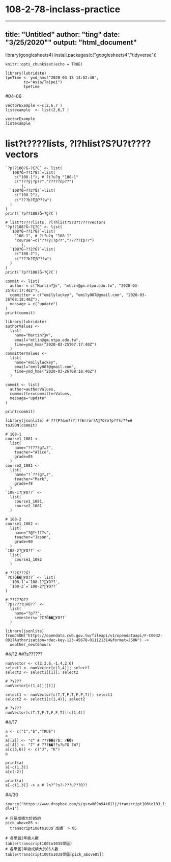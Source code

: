 # 108-2-78-inclass-practice
---
 title: "Untitled"
 author: "ting" 
 date: "3/25/2020""
 output: "html_document"
---

library(googlesheets4)
install.packages(c("googlesheets4","tidyverse"))

```{r setup,include=FALSE }
knitr::opts_chunk$set(echo = TRUE)
```

```{r}
library(lubridate)
tpeTime <- ymd_hms("2020-03-18 13:52:40",
        tz="Asia/Taipei")
        tpeTime
```        
#04-06

```{r}
vectorExample <-c(2,6,7 )
listexample  <- list(2,6,7 )

vectorExample
listexample

```


# list?t????lists, ?l?hlist?S?U?t????vectors
```{r}
`?p??108?Ǧ~?Ҫ?C` <- list(
  `108?Ǧ~??1?Ǵ?`=list(
    c("108-1"), # ?i?u?g "108-1"
    c("???ŷ|?p??","?????έp??")
       ),
  `108?Ǧ~??2?Ǵ?`=list(
    c("108-2"),
    c("???b?ԤB???w")
  )
)
print(`?p??108?Ǧ~?Ҫ?C`)
```


```{r}
# list?t????lists, ?l?hlist?S?U?t????vectors
"?p??108?Ǧ~?Ҫ?C" <- list(
  `108?Ǧ~??1?Ǵ?`=list(
    "108-1", # ?i?u?g "108-1"
    'course'=c("???ŷ|?p??","?????έp??")
       ),
  `108?Ǧ~??2?Ǵ?`=list(
    c("108-2"),
    c("???b?ԤB???w")
  )
)
print(`?p??108?Ǧ~?Ҫ?C`)
```

```{r}
commit <- list(
  author = c("Martin?Ѯv", "mtlin@gm.ntpu.edu.tw", "2020-03-25T07:17:40Z"),
  committer = c("emilyluckey", "emily007@gmail.com", "2020-03-26T08:18:40Z"),
  message = c("update")
)
print(commit)
```

```{r}
library(lubridate)
authorValues <- 
  list(
    name="Martin?Ѯv",  
    email="mtlin@gm.ntpu.edu.tw",
    time=ymd_hms("2020-03-25T07:17:40Z")
  )
committerValues <- 
  list(
    name="emilyluckey", 
    email="emily007@gmail.com",
    time=ymd_hms("2020-03-26T08:18:40Z")
  )

commit <- list(
  author=authorValues,
  commmitter=committerValues,
  message="update"
)

print(commit)
```

```{r}
library(jsonlite) # ???֦P?ǳo???|??Error?A?ٰO?o?p???ư??ܡH
toJSON(commit)
```
```{r}
# 108-1 
course1_1081 <- 
  list(
    name="?????g?پ?",
    teacher="Alice",
    grade=85
  )
course2_1081 <-
  list(
    name="?`???g?پ?",
    teacher="Mark",
    grade=78
  )
`108-1?׽ҰO??` <- 
  list(
    course1_1081,
    course2_1081
  )

# 108-2
course1_1082 <- 
  list(
    name="?@?~???s",
    teacher="Jason",
    grade=90
  )
`108-2?׽ҰO??` <- 
  list(
    course1_1082
  )

# ???X???Ǵ?
`?C?Ǵ��׽ҰO??` <- list(
  `108-1`=`108-1?׽ҰO??`,
  `108-2`=`108-2?׽ҰO??`
)

# ?????O??
`?p?????׽ҰO??` <- 
  list(
    name="?p??",
    semesters=`?C?Ǵ��׽ҰO??`
  )

```

```{r}
library(jsonlite)
fromJSON("https://opendata.cwb.gov.tw/fileapi/v1/opendataapi/F-C0032-001?Authorization=rdec-key-123-45678-011121314&format=JSON") ->
  weather_next6hours
```


#4/12
##?s??????
```{r}
numVector <- c(2,3,6,-1,4,2,6)
select1 <- numVector[c(1,4)]; select1
select2 <- select1[[1]]; select2

# ?۷???
numVector[c(1,4)][[1]]

select1 <- numVector[c(T,T,F,T,F,F,T)]; select1
select2 <- select1[c(1,4)]; select2

# ?۷???
numVector[c(T,T,F,T,F,F,T)][c(1,4)]
```

#4/17

```{r}
a <- c("1","b","TRUE")
a
a[[2]] <- "c" # ???��s?b: ?��?
a[[4]] <- "7" # ???��??s?b?G ?W?[
a[c(5,6)] <- c("J", "K")
a
```

```{r}
print(a)
a[-c(1,3)]
a[c(-2)]

print(a)
a[-c(1,3)] -> a # ?n?^?s?~???u???R??
```
#4/30
```{r}
source("https://www.dropbox.com/s/qsrw069n94k61lj/transcript100to103_list.R?dl=1")
```

```{r}
# 只要成績大於85的
pick_above85 <-
  transcript100to103$`成績` > 85
```

```{r}
# 各學屆2年級人數
table(transcript100to103$學屆)
# 各學屆2年級成績大於85人數
table(transcript100to103$學屆[pick_above85])
```




